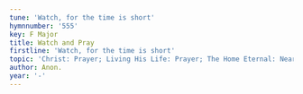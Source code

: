 ```yaml
---
tune: 'Watch, for the time is short'
hymnnumber: '555'
key: F Major
title: Watch and Pray
firstline: 'Watch, for the time is short'
topic: 'Christ: Prayer; Living His Life: Prayer; The Home Eternal: Nearing Home'
author: Anon.
year: '-'
---
```

